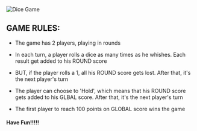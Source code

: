 ![Dice Game](game.png)

## GAME RULES:

- The game has 2 players, playing in rounds

- In each turn, a player rolls a dice as many times as he whishes. Each result get added to his ROUND score

- BUT, if the player rolls a 1, all his ROUND score gets lost. After that, it's the next player's turn

- The player can choose to 'Hold', which means that his ROUND score gets added to his GLBAL score. After that, it's the next player's turn

- The first player to reach 100 points on GLOBAL score wins the game

#### Have Fun!!!!!